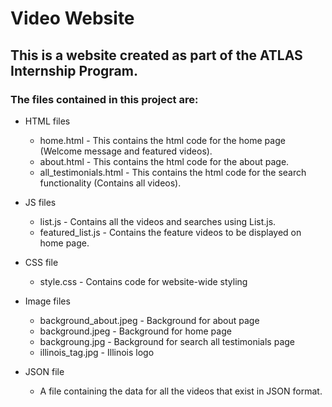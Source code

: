 # Video Website
## This is a website created as part of the ATLAS Internship Program.

### The files contained in this project are:

* HTML files
    * home.html - This contains the html code for the home page (Welcome message and featured videos).
    * about.html - This contains the html code for the about page.
    * all_testimonials.html - This contains the html code for the search functionality (Contains all videos).
    
* JS files
    * list.js - Contains all the videos and searches using List.js.
    * featured_list.js - Contains the feature videos to be displayed on home page.

* CSS file 
    * style.css - Contains code for website-wide styling
    
* Image files
    * background_about.jpeg - Background for about page
    * background.jpeg - Background for home page
    * backgroung.jpg - Background for search all testimonials page
    * illinois_tag.jpg - Illinois logo
    
* JSON file
    * A file containing the data for all the videos that exist in JSON format.
    



